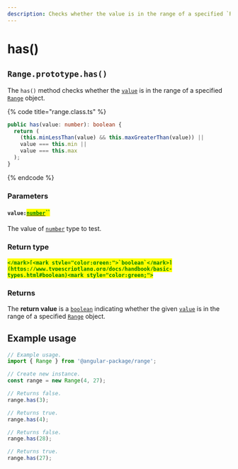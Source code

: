 ```yaml
---
description: Checks whether the value is in the range of a specified `Range` object
---
```


# has()

## `Range.prototype.has()`

The `has()` method checks whether the [`value`](has.md#value-number) is in the range of a specified [`Range`](broken-reference) object.

{% code title="range.class.ts" %}
```typescript
public has(value: number): boolean {
  return (
    (this.minLessThan(value) && this.maxGreaterThan(value)) ||
    value === this.min ||
    value === this.max
  );
}
```
{% endcode %}

### Parameters

#### `value:`[<mark style="color:green;">`number`</mark>](https://www.typescriptlang.org/docs/handbook/basic-types.html#number)<mark style="color:green;">``</mark>

The value of [`number`](https://developer.mozilla.org/en-US/docs/Web/JavaScript/Reference/Global\_Objects/Number) type to test.

### Return type

#### <mark style="color:green;">``</mark>[<mark style="color:green;">`boolean`</mark>](https://www.typescriptlang.org/docs/handbook/basic-types.html#boolean)<mark style="color:green;">``</mark>

### Returns

The **return value** is a [`boolean`](https://developer.mozilla.org/en-US/docs/Web/JavaScript/Reference/Global\_Objects/Boolean) indicating whether the given [`value`](has.md#value-number) is in the range of a specified [`Range`](broken-reference) object.

## Example usage

```typescript
// Example usage.
import { Range } from '@angular-package/range';

// Create new instance.
const range = new Range(4, 27);

// Returns false.
range.has(3);

// Returns true.
range.has(4);

// Returns false.
range.has(28);

// Returns true.
range.has(27);
```
